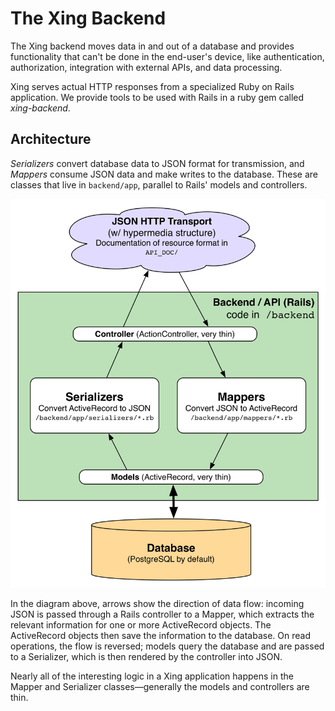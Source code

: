 # The Xing Backend

The Xing backend moves data in and out of a database and provides functionality that can't be done in the end-user's device, like authentication, authorization, integration with external APIs, and data processing.

Xing serves actual HTTP responses from a specialized Ruby on Rails application. We provide tools to be used with Rails in a ruby gem called *xing-backend*.

## Architecture

*Serializers* convert database data to JSON format for transmission, and *Mappers* consume JSON data and make writes to the database. These are classes that live in ```backend/app```, parallel to Rails' models and controllers.

![](/images/xing-backend-architecture.png)

In the diagram above, arrows show the direction of data flow: incoming JSON is passed through a Rails controller to a Mapper, which extracts the relevant information for one or more ActiveRecord objects. The ActiveRecord objects then save the information to the database. On read operations, the flow is reversed; models query the database and are passed to a Serializer, which is then rendered by the controller into JSON.

Nearly all of the interesting logic in a Xing application happens in the Mapper and Serializer classes&mdash;generally the models and controllers are thin.
